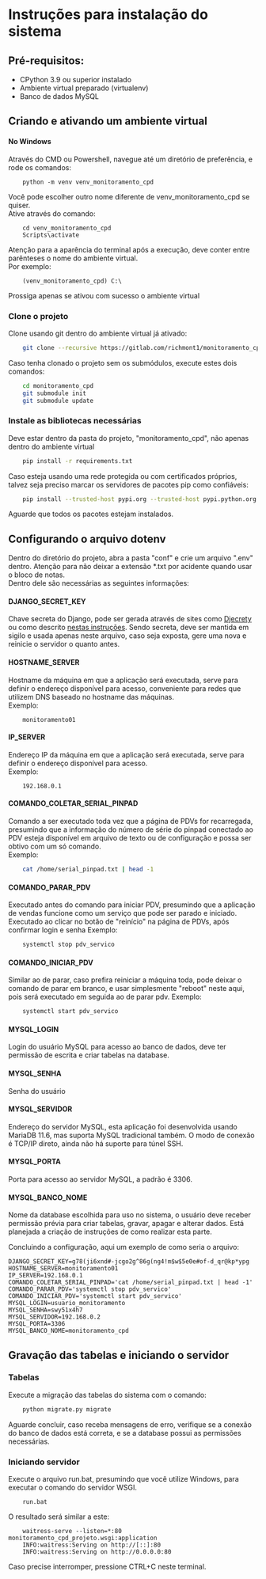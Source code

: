 # Instruções para instalação do sistema
## Pré-requisitos:
- CPython 3.9 ou superior instalado
- Ambiente virtual preparado (virtualenv)
- Banco de dados MySQL

## Criando e ativando um ambiente virtual
#### No Windows
Através do CMD ou Powershell, navegue até um diretório de preferência, e rode os comandos:  
```batch
    python -m venv venv_monitoramento_cpd  
```
Você pode escolher outro nome diferente de venv_monitoramento_cpd se quiser.  
Ative através do comando:  
```batch
    cd venv_monitoramento_cpd
    Scripts\activate
```
Atenção para a aparência do terminal após a execução, deve conter entre parênteses o nome do ambiente virtual.  
Por exemplo:  
```batch
    (venv_monitoramento_cpd) C:\  
```
Prossiga apenas se ativou com sucesso o ambiente virtual  

### Clone o projeto
Clone usando git dentro do ambiente virtual já ativado:  
```bash
    git clone --recursive https://gitlab.com/richmont1/monitoramento_cpd
```
Caso tenha clonado o projeto sem os submódulos, execute estes dois comandos:  
```bash
    cd monitoramento_cpd  
    git submodule init  
    git submodule update  
```

### Instale as bibliotecas necessárias
Deve estar dentro da pasta do projeto, "monitoramento_cpd", não apenas dentro do ambiente virtual  
```bash
    pip install -r requirements.txt  
```
Caso esteja usando uma rede protegida ou com certificados próprios, talvez seja preciso marcar os servidores de pacotes pip como confiáveis:  
```bash
    pip install --trusted-host pypi.org --trusted-host pypi.python.org --trusted-host files.pythonhosted.org -r requirements.txt  
```
Aguarde que todos os pacotes estejam instalados.  

## Configurando o arquivo dotenv  
Dentro do diretório do projeto, abra a pasta "conf" e crie um arquivo ".env" dentro. Atenção para não deixar a extensão *.txt por acidente quando usar o bloco de notas.  
Dentro dele são necessárias as seguintes informações:  

#### DJANGO_SECRET_KEY
Chave secreta do Django, pode ser gerada através de sites como [Djecrety](https://djecrety.ir/) ou como descrito [nestas instruções](https://humberto.io/pt-br/blog/tldr-gerando-secret-key-para-o-django/). Sendo secreta, deve ser mantida em sigilo e usada apenas neste arquivo, caso seja exposta, gere uma nova e reinicie o servidor o quanto antes.  
#### HOSTNAME_SERVER
Hostname da máquina em que a aplicação será executada, serve para definir o endereço disponível para acesso, conveniente para redes que utilizem DNS baseado no hostname das máquinas.  
Exemplo:  
```
    monitoramento01
```
#### IP_SERVER
Endereço IP da máquina em que a aplicação será executada, serve para definir o endereço disponível para acesso.  
Exemplo:  
```
    192.168.0.1
```
#### COMANDO_COLETAR_SERIAL_PINPAD
Comando a ser executado toda vez que a página de PDVs for recarregada, presumindo que a informação do número de série do pinpad conectado ao PDV esteja disponível em arquivo de texto ou de configuração e possa ser obtivo com um só comando.  
Exemplo:  
```bash
    cat /home/serial_pinpad.txt | head -1
```
#### COMANDO_PARAR_PDV
Executado antes do comando para iniciar PDV, presumindo que a aplicação de vendas funcione como um serviço que pode ser parado e iniciado. Executado ao clicar no botão de "reinício" na página de PDVs, após confirmar login e senha
Exemplo: 
```bash
    systemctl stop pdv_servico
```
#### COMANDO_INICIAR_PDV
Similar ao de parar, caso prefira reiniciar a máquina toda, pode deixar o comando de parar em branco, e usar simplesmente "reboot" neste aqui, pois será executado em seguida ao de parar pdv.
Exemplo: 
```bash
    systemctl start pdv_servico
```

#### MYSQL_LOGIN
Login do usuário MySQL para acesso ao banco de dados, deve ter permissão de escrita e criar tabelas na database.  
#### MYSQL_SENHA
Senha do usuário
#### MYSQL_SERVIDOR
Endereço do servidor MySQL, esta aplicação foi desenvolvida usando MariaDB 11.6, mas suporta MySQL tradicional também. O modo de conexão é TCP/IP direto, ainda não há suporte para túnel SSH.  
#### MYSQL_PORTA
Porta para acesso ao servidor MySQL, a padrão é 3306.
#### MYSQL_BANCO_NOME
Nome da database escolhida para uso no sistema, o usuário deve receber permissão prévia para criar tabelas, gravar, apagar e alterar dados. Está planejada a criação de instruções de como realizar esta parte.  

Concluindo a configuração, aqui um exemplo de como seria o arquivo:  
```
DJANGO_SECRET_KEY=g78(ji6xnd#-jcgo2g^86g(ng4!m$w$5e0e#of-d_qr@kp*ypg
HOSTNAME_SERVER=monitoramento01
IP_SERVER=192.168.0.1
COMANDO_COLETAR_SERIAL_PINPAD='cat /home/serial_pinpad.txt | head -1'
COMANDO_PARAR_PDV='systemctl stop pdv_servico'
COMANDO_INICIAR_PDV='systemctl start pdv_servico'
MYSQL_LOGIN=usuario_monitoramento
MYSQL_SENHA=swy51x4h7
MYSQL_SERVIDOR=192.168.0.2
MYSQL_PORTA=3306
MYSQL_BANCO_NOME=monitoramento_cpd

```
## Gravação das tabelas e iniciando o servidor
### Tabelas
Execute a migração das tabelas do sistema com o comando:
```bash
    python migrate.py migrate
```
Aguarde concluir, caso receba mensagens de erro, verifique se a conexão do banco de dados está correta, e se a database possui as permissões necessárias.
### Iniciando servidor
Execute o arquivo run.bat, presumindo que você utilize Windows, para executar o comando do servidor WSGI.
```batch
    run.bat
```
O resultado será similar a este:  
```batch
    waitress-serve --listen=*:80 monitoramento_cpd_projeto.wsgi:application
    INFO:waitress:Serving on http://[::]:80
    INFO:waitress:Serving on http://0.0.0.0:80
```
Caso precise interromper, pressione CTRL+C neste terminal.